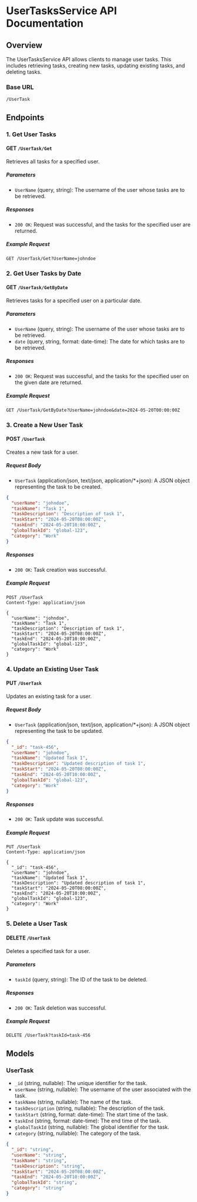 # UserTasksService API Documentation

## Overview

The UserTasksService API allows clients to manage user tasks. This includes retrieving tasks, creating new tasks, updating existing tasks, and deleting tasks.

### Base URL

```
/UserTask
```

## Endpoints

### 1. Get User Tasks

#### GET `/UserTask/Get`

Retrieves all tasks for a specified user.

##### Parameters

- `UserName` (query, string): The username of the user whose tasks are to be retrieved.

##### Responses

- `200 OK`: Request was successful, and the tasks for the specified user are returned.

##### Example Request

```
GET /UserTask/Get?UserName=johndoe
```

### 2. Get User Tasks by Date

#### GET `/UserTask/GetByDate`

Retrieves tasks for a specified user on a particular date.

##### Parameters

- `UserName` (query, string): The username of the user whose tasks are to be retrieved.
- `date` (query, string, format: date-time): The date for which tasks are to be retrieved.

##### Responses

- `200 OK`: Request was successful, and the tasks for the specified user on the given date are returned.

##### Example Request

```
GET /UserTask/GetByDate?UserName=johndoe&date=2024-05-20T00:00:00Z
```

### 3. Create a New User Task

#### POST `/UserTask`

Creates a new task for a user.

##### Request Body

- `UserTask` (application/json, text/json, application/*+json): A JSON object representing the task to be created.

```json
{
  "userName": "johndoe",
  "taskName": "Task 1",
  "taskDescription": "Description of task 1",
  "taskStart": "2024-05-20T08:00:00Z",
  "taskEnd": "2024-05-20T10:00:00Z",
  "globalTaskId": "global-123",
  "category": "Work"
}
```

##### Responses

- `200 OK`: Task creation was successful.

##### Example Request

```
POST /UserTask
Content-Type: application/json

{
  "userName": "johndoe",
  "taskName": "Task 1",
  "taskDescription": "Description of task 1",
  "taskStart": "2024-05-20T08:00:00Z",
  "taskEnd": "2024-05-20T10:00:00Z",
  "globalTaskId": "global-123",
  "category": "Work"
}
```

### 4. Update an Existing User Task

#### PUT `/UserTask`

Updates an existing task for a user.

##### Request Body

- `UserTask` (application/json, text/json, application/*+json): A JSON object representing the task to be updated.

```json
{
  "_id": "task-456",
  "userName": "johndoe",
  "taskName": "Updated Task 1",
  "taskDescription": "Updated description of task 1",
  "taskStart": "2024-05-20T08:00:00Z",
  "taskEnd": "2024-05-20T10:00:00Z",
  "globalTaskId": "global-123",
  "category": "Work"
}
```

##### Responses

- `200 OK`: Task update was successful.

##### Example Request

```
PUT /UserTask
Content-Type: application/json

{
  "_id": "task-456",
  "userName": "johndoe",
  "taskName": "Updated Task 1",
  "taskDescription": "Updated description of task 1",
  "taskStart": "2024-05-20T08:00:00Z",
  "taskEnd": "2024-05-20T10:00:00Z",
  "globalTaskId": "global-123",
  "category": "Work"
}
```

### 5. Delete a User Task

#### DELETE `/UserTask`

Deletes a specified task for a user.

##### Parameters

- `taskId` (query, string): The ID of the task to be deleted.

##### Responses

- `200 OK`: Task deletion was successful.

##### Example Request

```
DELETE /UserTask?taskId=task-456
```

## Models

### UserTask

- `_id` (string, nullable): The unique identifier for the task.
- `userName` (string, nullable): The username of the user associated with the task.
- `taskName` (string, nullable): The name of the task.
- `taskDescription` (string, nullable): The description of the task.
- `taskStart` (string, format: date-time): The start time of the task.
- `taskEnd` (string, format: date-time): The end time of the task.
- `globalTaskId` (string, nullable): The global identifier for the task.
- `category` (string, nullable): The category of the task.

```json
{
  "_id": "string",
  "userName": "string",
  "taskName": "string",
  "taskDescription": "string",
  "taskStart": "2024-05-20T08:00:00Z",
  "taskEnd": "2024-05-20T10:00:00Z",
  "globalTaskId": "string",
  "category": "string"
}
```
